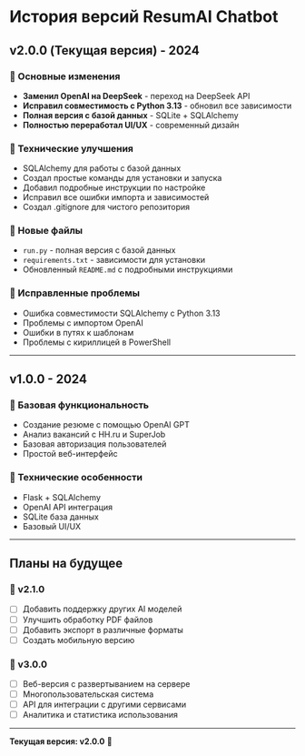 # История версий ResumAI Chatbot

## v2.0.0 (Текущая версия) - 2024

### 🚀 Основные изменения
- **Заменил OpenAI на DeepSeek** - переход на DeepSeek API
- **Исправил совместимость с Python 3.13** - обновил все зависимости
- **Полная версия с базой данных** - SQLite + SQLAlchemy
- **Полностью переработал UI/UX** - современный дизайн

### 🔧 Технические улучшения
- SQLAlchemy для работы с базой данных
- Создал простые команды для установки и запуска
- Добавил подробные инструкции по настройке
- Исправил все ошибки импорта и зависимостей
- Создал .gitignore для чистого репозитория

### 📁 Новые файлы
- `run.py` - полная версия с базой данных
- `requirements.txt` - зависимости для установки
- Обновленный `README.md` с подробными инструкциями

### 🐛 Исправленные проблемы
- Ошибка совместимости SQLAlchemy с Python 3.13
- Проблемы с импортом OpenAI
- Ошибки в путях к шаблонам
- Проблемы с кириллицей в PowerShell

---

## v1.0.0 - 2024

### 🎯 Базовая функциональность
- Создание резюме с помощью OpenAI GPT
- Анализ вакансий с HH.ru и SuperJob
- Базовая авторизация пользователей
- Простой веб-интерфейс

### 🔧 Технические особенности
- Flask + SQLAlchemy
- OpenAI API интеграция
- SQLite база данных
- Базовый UI/UX

---

## Планы на будущее

### 🔮 v2.1.0
- [ ] Добавить поддержку других AI моделей
- [ ] Улучшить обработку PDF файлов
- [ ] Добавить экспорт в различные форматы
- [ ] Создать мобильную версию

### 🔮 v3.0.0
- [ ] Веб-версия с развертыванием на сервере
- [ ] Многопользовательская система
- [ ] API для интеграции с другими сервисами
- [ ] Аналитика и статистика использования

---

**Текущая версия: v2.0.0** 🎉
